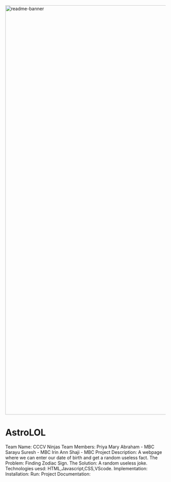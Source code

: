 
<img width="1280" alt="readme-banner" src="https://github.com/Priyamary2006/CCCV-Ninjas/379690167-35332e92-44cb-425b-9dff-27bcf1023c6c.png">

#  AstroLOL
Team Name: CCCV Ninjas
Team Members: Priya Mary Abraham - MBC
              Sarayu Suresh - MBC
              Irin Ann Shaji - MBC
Project Description:
A webpage where we can enter our date of birth and get a random useless fact.
The Problem: Finding Zodiac Sign.
The Solution: A random useless joke.
Technologies uesd: HTML,Javascript,CSS,VScode.
Implementation:
Installation:
Run:
Project Documentation:
